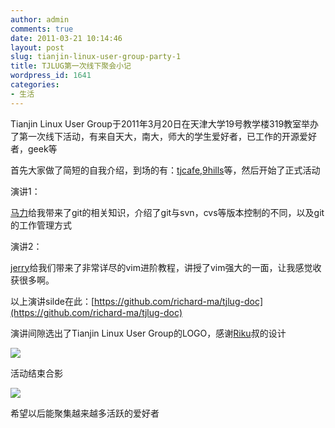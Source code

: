 ```yaml
---
author: admin
comments: true
date: 2011-03-21 10:14:46
layout: post
slug: tianjin-linux-user-group-party-1
title: TJLUG第一次线下聚会小记
wordpress_id: 1641
categories:
- 生活
---
```


Tianjin Linux User Group于2011年3月20日在天津大学19号教学楼319教室举办了第一次线下活动，有来自天大，南大，师大的学生爱好者，已工作的开源爱好者，geek等





首先大家做了简短的自我介绍，到场的有：[tjcafe](http://t.sina.com.cn/tjcafe),[9hills](http://t.sina.com.cn/cynic)等，然后开始了正式活动





演讲1：





[马力](http://www.richardma.org/)给我带来了git的相关知识，介绍了git与svn，cvs等版本控制的不同，以及git的工作管理方式





演讲2：





[jerry](http://moonranger.github.com/)给我们带来了非常详尽的vim进阶教程，讲授了vim强大的一面，让我感觉收获很多啊。





以上演讲silde在此：[https://github.com/richard-ma/tjlug-doc](https://github.com/richard-ma/tjlug-doc)





  






演讲间隙选出了Tianjin Linux User Group的LOGO，感谢[Riku](http://wowubuntu.com/)叔的设计





[![](http://www.freetstar.com/wp-content/uploads/2011/03/logo-a.png)](http://www.freetstar.com/wp-content/uploads/2011/03/logo-a.png)





  






  






  






  






  






  






  






  






  






  






  






活动结束合影





![](http://i.imgur.com/VyvS3.jpg)





  






希望以后能聚集越来越多活跃的爱好者





  






  

